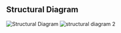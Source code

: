## Structural Diagram
![Structural Diagram](https://user-images.githubusercontent.com/94122920/143684174-3e4e90a1-66e9-489e-96ef-34925fb67c5e.jpeg)
![structural diagram 2](https://user-images.githubusercontent.com/94122920/143846355-7e067db2-6dc6-42fc-883f-b77791a94dca.jpeg)
